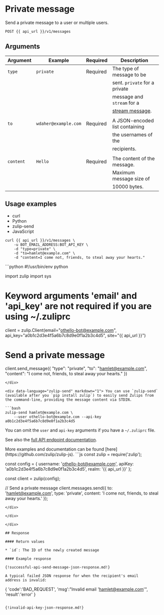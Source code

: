 # Private message

Send a private message to a user or multiple users.

`POST {{ api_url }}/v1/messages`

## Arguments

| Argument        | Example              | Required  | Description                    |
| --------------- | -------------------- | --------- | -----------------------------  |
| `type`          | `private`            | Required  | The type of message to be      |
|                 |                      |           | sent. `private` for a private  |
|                 |                      |           | message and `stream` for a     |
|                 |                      |           | [stream message][1].           |
|                 |                      |           |                                |
| `to`            | `wdaher@example.com` | Required  | A JSON-encoded list containing |
|                 |                      |           | the usernames of the           |
|                 |                      |           | recipients.                    |
|                 |                      |           |                                |
| `content`       | `Hello`              | Required  | The content of the message.    |
|                 |                      |           | Maximum message size of        |
|                 |                      |           | 10000 bytes.                   |

[1]: /api/stream-message

## Usage examples
<div class="code-section" markdown="1">
<ul class="nav">
<li data-language="curl">curl</li>
<li data-language="python">Python</li>
<li data-language="zulip-send">zulip-send</li>
<li data-language="javascript">JavaScript</li>
</ul>
<div class="blocks">

<div data-language="curl" markdown="1">

```
curl {{ api_url }}/v1/messages \
    -u BOT_EMAIL_ADDRESS:BOT_API_KEY \
    -d "type=private" \
    -d "to=hamlet@example.com" \
    -d "content=I come not, friends, to steal away your hearts."
```
</div>

<div data-language="python" markdown="1">
```python
#!/usr/bin/env python

import zulip
import sys

# Keyword arguments 'email' and 'api_key' are not required if you are using ~/.zuliprc
client = zulip.Client(email="othello-bot@example.com",
                      api_key="a0b1c2d3e4f5a6b7c8d9e0f1a2b3c4d5",
                      site="{{ api_url }}")

# Send a private message
client.send_message({
    "type": "private",
    "to": "hamlet@example.com",
    "content": "I come not, friends, to steal away your hearts."
})

```
</div>

<div data-language="zulip-send" markdown="1"> You can use `zulip-send`
(available after you `pip install zulip`) to easily send Zulips from
the command-line, providing the message content via STDIN.

```bash
zulip-send hamlet@example.com \
    --user othello-bot@example.com --api-key a0b1c2d3e4f5a6b7c8d9e0f1a2b3c4d5
```

You can omit the `user` and `api-key` arguments if you have a `~/.zuliprc` file.

See also the [full API endpoint documentation](/api/endpoints).
</div>

<div data-language="javascript" markdown="1">
More examples and documentation can be found [here](https://github.com/zulip/zulip-js).
```js
const zulip = require('zulip');

const config = {
  username: 'othello-bot@example.com',
  apiKey: 'a0b1c2d3e4f5a6b7c8d9e0f1a2b3c4d5',
  realm: '{{ api_url }}'
};

const client = zulip(config);

// Send a private message
client.messages.send({
  to: 'hamlet@example.com',
  type: 'private',
  content: 'I come not, friends, to steal away your hearts.'
});

```
</div>

</div>

</div>

## Response

#### Return values

* `id`: The ID of the newly created message

#### Example response

{!successful-api-send-message-json-response.md!}

A typical failed JSON response for when the recipient's email
address is invalid:

```
{
    'code':'BAD_REQUEST',
    'msg':"Invalid email 'hamlet@example.com'",
    'result':'error'
}
```

{!invalid-api-key-json-response.md!}
